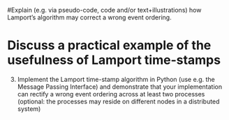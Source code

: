 
#Explain (e.g. via pseudo-code, code and/or text+illustrations) how Lamport’s algorithm
may correct a wrong event ordering.

# Discuss a practical example of the usefulness of Lamport time-stamps
3. Implement the Lamport time-stamp algorithm in Python (use e.g. the Message Passing
Interface) and demonstrate that your implementation can rectify a wrong event ordering
across at least two processes (optional: the processes may reside on different nodes in
a distributed system)